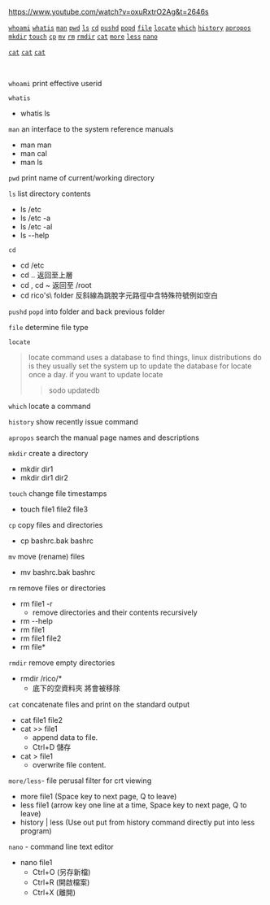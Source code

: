 https://www.youtube.com/watch?v=oxuRxtrO2Ag&t=2646s

<a href="#whoami">`whoami`</a>
<a href="#whatis">`whatis`</a>
<a href="#man">`man`</a>
<a href="#pwd">`pwd`</a>
<a href="#ls">`ls`</a>
<a href="#cd">`cd`</a>
<a href="#pushd">`pushd`</a>
<a href="#popd">`popd`</a>
<a href="#file">`file`</a>
<a href="#locate">`locate`</a>
<a href="#which">`which`</a>
<a href="#history">`history`</a>
<a href="#apropos">`apropos`</a>
<a href="#mkdir">`mkdir`</a>
<a href="#touch">`touch`</a>
<a href="#cp">`cp`</a>
<a href="#mv">`mv`</a>
<a href="#rm">`rm`</a>
<a href="#rmdir">`rmdir`</a>
<a href="#cat">`cat`</a>
<a href="#more">`more`</a>
<a href="#less">`less`</a>
<a href="#nano">`nano`</a>

<a href="#目标内容">`cat`</a>
<a href="#目标内容">`cat`</a>
<a href="#目标内容">`cat`</a>

<br/>

<div id="whoami"></div>

`whoami` print effective userid 

<div id="whatis"></div>

`whatis`
- whatis ls


<div id="man"></div>

`man` an interface to the system reference manuals
- man man
- man cal
- man ls


<div id="pwd"></div>

`pwd` print name of current/working directory


<div id="ls"></div>

`ls` list directory contents
- ls /etc
- ls /etc -a
- ls /etc -al
- ls --help


<div id="cd"></div>

`cd`
- cd /etc
- cd .. 返回至上層
- cd , cd ~ 返回至 /root
- cd rico's\\ folder 反斜線為跳脫字元路徑中含特殊符號例如空白


<div id="pushdpopd"></div>

`pushd` `popd` into folder and back previous folder



<div id="file"></div>

`file` determine file type


<div id="locate"></div>

`locate`

>locate command uses a database to find things,
linux distributions do is they usually set the system up to update the database for locate once a day. if you want to update locate
> >sodo updatedb

<div id="which"></div>

`which` locate a command



<div id="history"><div>

`history` show recently issue command


<div id="apropos"><div>

`apropos` search the manual page names and descriptions


<div id="mkdir"><div>

`mkdir` create a directory
- mkdir dir1
- mkdir dir1 dir2


<div id="touch"><div>

`touch` change file timestamps
- touch file1 file2 file3

<div id="cp"><div>

`cp` copy files and directories
- cp bashrc.bak bashrc


<div id="mv"><div>

`mv` move (rename) files
- mv bashrc.bak bashrc


<div id="rm"><div>

`rm` remove files or directories
- rm file1 -r  
  - remove directories and their contents recursively
- rm --help
- rm file1
- rm file1 file2
- rm file*


<div id="rmdir"><div>

`rmdir` remove empty directories
- rmdir /rico/* 
   - 底下的空資料夾 將會被移除


<div id="cat"><div>

`cat` concatenate files and print on the standard output
- cat file1 file2
- cat >> file1
  - append data to file.
  - Ctrl+D 儲存
- cat > file1
  - overwrite file content.
  

<div id="more/less"><div>

`more/less`- file perusal filter for crt viewing
- more file1 (Space key to next page, Q to leave)
- less file1 (arrow key one line at a time, Space key to next page, Q to leave)
- history | less (Use out put from history command directly put into less program)



<div id="nano"></div>

`nano` - command line text editor
- nano file1
  - Ctrl+O (另存新檔)
  - Ctrl+R (開啟檔案)
  - Ctrl+X (離開)